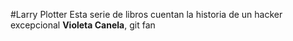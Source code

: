 #Larry Plotter
Esta serie de libros cuentan la historia de un hacker excepcional
**Violeta Canela**, git fan
